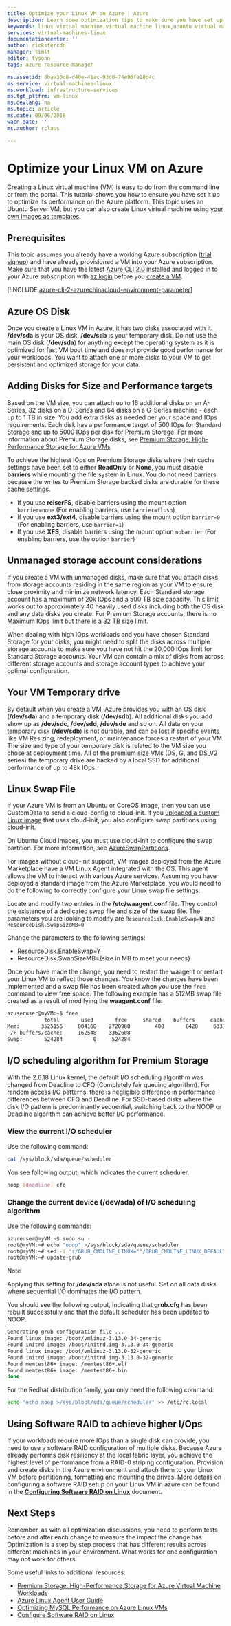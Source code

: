 ```yaml
---
title: Optimize your Linux VM on Azure | Azure
description: Learn some optimization tips to make sure you have set up your Linux VM for optimal performance on Azure
keywords: linux virtual machine,virtual machine linux,ubuntu virtual machine
services: virtual-machines-linux
documentationcenter: ''
author: rickstercdn
manager: timlt
editor: tysonn
tags: azure-resource-manager

ms.assetid: 8baa30c8-d40e-41ac-93d0-74e96fe18d4c
ms.service: virtual-machines-linux
ms.workload: infrastructure-services
ms.tgt_pltfrm: vm-linux
ms.devlang: na
ms.topic: article
ms.date: 09/06/2016
wacn.date: ''
ms.author: rclaus

---
```

# Optimize your Linux VM on Azure
Creating a Linux virtual machine (VM) is easy to do from the command line or from the portal. This tutorial shows you how to ensure you have set it up to optimize its performance on the Azure platform. This topic uses an Ubuntu Server VM, but you can also create Linux virtual machine using [your own images as templates](create-upload-generic.md?toc=%2fazure%2fvirtual-machines%2flinux%2ftoc.json).  

## Prerequisites
This topic assumes you already have a working Azure subscription ([trial signup](https://www.azure.cn/pricing/1rmb-trial/)) and have already provisioned a VM into your Azure subscription. Make sure that you have the latest [Azure CLI 2.0](https://docs.microsoft.com/cli/azure/install-az-cli2) installed and logged in to your Azure subscription with [az login](https://docs.microsoft.com/cli/azure/#login) before you [create a VM](quick-create-cli.md?toc=%2fazure%2fvirtual-machines%2flinux%2ftoc.json).

[!INCLUDE [azure-cli-2-azurechinacloud-environment-parameter](../../../includes/azure-cli-2-azurechinacloud-environment-parameter.md)]

## Azure OS Disk
Once you create a Linux VM in Azure, it has two disks associated with it. **/dev/sda** is your OS disk, **/dev/sdb** is your temporary disk.  Do not use the main OS disk (**/dev/sda**) for anything except the operating system as it is optimized for fast VM boot time and does not provide good performance for your workloads. You want to attach one or more disks to your VM to get persistent and optimized storage for your data. 

## Adding Disks for Size and Performance targets
Based on the VM size, you can attach up to 16 additional disks on an A-Series, 32 disks on a D-Series and 64 disks on a G-Series machine - each up to 1 TB in size. You add extra disks as needed per your space and IOps requirements. Each disk has a performance target of 500 IOps for Standard Storage and up to 5000 IOps per disk for Premium Storage.  For more information about Premium Storage disks, see [Premium Storage: High-Performance Storage for Azure VMs](../../storage/storage-premium-storage.md)

To achieve the highest IOps on Premium Storage disks where their cache settings have been set to either **ReadOnly** or **None**, you must disable **barriers** while mounting the file system in Linux. You do not need barriers because the writes to Premium Storage backed disks are durable for these cache settings.

* If you use **reiserFS**, disable barriers using the mount option `barrier=none` (For enabling barriers, use `barrier=flush`)
* If you use **ext3/ext4**, disable barriers using the mount option `barrier=0` (For enabling barriers, use `barrier=1`)
* If you use **XFS**, disable barriers using the mount option `nobarrier` (For enabling barriers, use the option `barrier`)

## Unmanaged storage account considerations

If you create a VM with unmanaged disks, make sure that you attach disks from storage accounts residing in the same region as your VM to ensure close proximity and minimize network latency.  Each Standard storage account has a maximum of 20k IOps and a 500 TB size capacity.  This  limit works out to approximately 40 heavily used disks including both the OS disk and any data disks you create. For Premium Storage accounts, there is no Maximum IOps limit but there is a 32 TB size limit. 

When dealing with high IOps workloads and you have chosen Standard Storage for your disks, you might need to split the disks across multiple storage accounts to make sure you have not hit the 20,000 IOps limit for Standard Storage accounts. Your VM can contain a mix of disks from across different storage accounts and storage account types to achieve your optimal configuration.

## Your VM Temporary drive
By default when you create a VM, Azure provides you with an OS disk (**/dev/sda**) and a temporary disk (**/dev/sdb**).  All additional disks you add show up as **/dev/sdc**, **/dev/sdd**, **/dev/sde** and so on. All data on your temporary disk (**/dev/sdb**) is not durable, and can be lost if specific events like VM Resizing, redeployment, or maintenance forces a restart of your VM.  The size and type of your temporary disk is related to the VM size you chose at deployment time. All of the premium size VMs (DS, G, and DS_V2 series) the temporary drive are backed by a local SSD for additional performance of up to 48k IOps. 

## Linux Swap File
If your Azure VM is from an Ubuntu or CoreOS image, then you can use CustomData to send a cloud-config to cloud-init. If you [uploaded a custom Linux image](upload-vhd.md?toc=%2fazure%2fvirtual-machines%2flinux%2ftoc.json) that uses cloud-init, you also configure swap partitions using cloud-init.

On Ubuntu Cloud Images, you must use cloud-init to configure the swap partition. For more information, see [AzureSwapPartitions](https://wiki.ubuntu.com/AzureSwapPartitions).

For images without cloud-init support, VM images deployed from the Azure Marketplace have a VM Linux Agent integrated with the OS. This agent allows the VM to interact with various Azure services. Assuming you have deployed a standard image from the Azure Marketplace, you would need to do the following to correctly configure your Linux swap file settings:

Locate and modify two entries in the **/etc/waagent.conf** file. They control the existence of a dedicated swap file and size of the swap file. The parameters you are looking to modify are `ResourceDisk.EnableSwap=N` and `ResourceDisk.SwapSizeMB=0` 

Change the parameters to the following settings:

* ResourceDisk.EnableSwap=Y
* ResourceDisk.SwapSizeMB={size in MB to meet your needs} 

Once you have made the change, you need to restart the waagent or restart your Linux VM to reflect those changes.  You know the changes have been implemented and a swap file has been created when you use the `free` command to view free space. The following example has a 512MB swap file created as a result of modifying the **waagent.conf** file:

```bash
azuseruser@myVM:~$ free
            total       used       free     shared    buffers     cached
Mem:       3525156     804168    2720988        408       8428     633192
-/+ buffers/cache:     162548    3362608
Swap:       524284          0     524284
```

## I/O scheduling algorithm for Premium Storage
With the 2.6.18 Linux kernel, the default I/O scheduling algorithm was changed from Deadline to CFQ (Completely fair queuing algorithm). For random access I/O patterns, there is negligible difference in performance differences between CFQ and Deadline.  For SSD-based disks where the disk I/O pattern is predominantly sequential, switching back to the NOOP or Deadline algorithm can achieve better I/O performance.

### View the current I/O scheduler
Use the following command:  

```bash
cat /sys/block/sda/queue/scheduler
```

You see following output, which indicates the current scheduler.  

```bash
noop [deadline] cfq
```

### Change the current device (/dev/sda) of I/O scheduling algorithm
Use the following commands:  

```bash
azureuser@myVM:~$ sudo su -
root@myVM:~# echo "noop" >/sys/block/sda/queue/scheduler
root@myVM:~# sed -i 's/GRUB_CMDLINE_LINUX=""/GRUB_CMDLINE_LINUX_DEFAULT="quiet splash elevator=noop"/g' /etc/default/grub
root@myVM:~# update-grub
```

> [!NOTE]
> Applying this setting for **/dev/sda** alone is not useful. Set on all data disks where sequential I/O dominates the I/O pattern.  

You should see the following output, indicating that **grub.cfg** has been rebuilt successfully and that the default scheduler has been updated to NOOP.  

```bash
Generating grub configuration file ...
Found linux image: /boot/vmlinuz-3.13.0-34-generic
Found initrd image: /boot/initrd.img-3.13.0-34-generic
Found linux image: /boot/vmlinuz-3.13.0-32-generic
Found initrd image: /boot/initrd.img-3.13.0-32-generic
Found memtest86+ image: /memtest86+.elf
Found memtest86+ image: /memtest86+.bin
done
```

For the Redhat distribution family, you only need the following command:   

```bash
echo 'echo noop >/sys/block/sda/queue/scheduler' >> /etc/rc.local
```

## Using Software RAID to achieve higher I/Ops
If your workloads require more IOps than a single disk can provide, you need to use a software RAID configuration of multiple disks. Because Azure already performs disk resiliency at the local fabric layer, you achieve the highest level of performance from a RAID-0 striping configuration.  Provision and create disks in the Azure environment and attach them to your Linux VM before partitioning, formatting and mounting the drives.  More details on configuring a software RAID setup on your Linux VM in azure can be found in the **[Configuring Software RAID on Linux](configure-raid.md?toc=%2fazure%2fvirtual-machines%2flinux%2ftoc.json)** document.

## Next Steps
Remember, as with all optimization discussions, you need to perform tests before and after each change to measure the impact the change has.  Optimization is a step by step process that has different results across different machines in your environment.  What works for one configuration may not work for others.

Some useful links to additional resources: 

* [Premium Storage: High-Performance Storage for Azure Virtual Machine Workloads](../../storage/storage-premium-storage.md)
* [Azure Linux Agent User Guide](../windows/agent-user-guide.md?toc=%2fazure%2fvirtual-machines%2flinux%2ftoc.json)
* [Optimizing MySQL Performance on Azure Linux VMs](classic/optimize-mysql.md?toc=%2fazure%2fvirtual-machines%2flinux%2fclassic%2ftoc.json)
* [Configure Software RAID on Linux](configure-raid.md?toc=%2fazure%2fvirtual-machines%2flinux%2ftoc.json)
